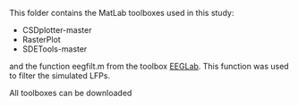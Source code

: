 This folder contains the MatLab toolboxes used in this study:

- CSDplotter-master
- RasterPlot
- SDETools-master

and the function eegfilt.m from the toolbox [EEGLab](https://sccn.ucsd.edu/eeglab/index.php). This function was used to filter the simulated LFPs.

All toolboxes can be downloaded 
